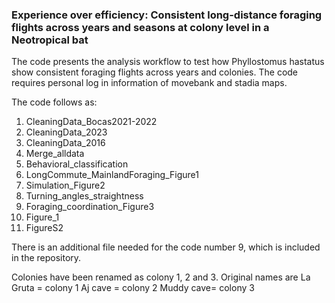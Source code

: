 
### Experience over efficiency: Consistent long-distance foraging flights across years and seasons at colony level in a Neotropical bat

The code presents the analysis workflow to test how Phyllostomus hastatus show consistent foraging flights across years and colonies. The code requires personal log in information of movebank and stadia maps.

The code follows as:

1. CleaningData_Bocas2021-2022
2. CleaningData_2023
3. CleaningData_2016
4. Merge_alldata
5. Behavioral_classification
6. LongCommute_MainlandForaging_Figure1
7. Simulation_Figure2
8. Turning_angles_straightness
9. Foraging_coordination_Figure3
10. Figure_1
11. FigureS2

There is an additional file needed for the code number 9, which is included in the repository.

Colonies have been renamed as colony 1, 2 and 3. Original names are
La Gruta = colony 1
Aj cave = colony 2
Muddy cave= colony 3
